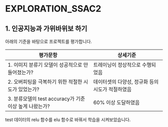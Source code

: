 # EXPLORATION_SSAC2
## 1. 인공지능과 가위바위보 하기

아래의 기준을 바탕으로 프로젝트를 평가합니다.

|**평가문항**|**상세기준**|
|------|---|
|1. 이미지 분류기 모델이 성공적으로 만들어졌는가?|트레이닝이 정상적으로 수행되었음|
|2. 오버피팅을 극복하기 위한 적절한 시도가 있었는가?|데이터셋의 다양성, 정규화 등의 시도가 적절하였음|
|3. 분류모델의 test accuracy가 기준 이상 높게 나왔는가?|60% 이상 도달하였음|



test 데이터의 relu 함수를 elu 함수로 바꿔서 학습을 시켜보았습니다.
